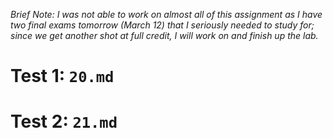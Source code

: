 *Brief Note: I was not able to work on almost all of this assignment as I have two final exams tomorrow (March 12) that I seriously needed to study for; since we get another shot at full credit, I will work on and finish up the lab.*

# Test 1: `20.md`

# Test 2: `21.md`
